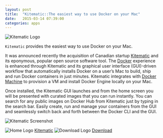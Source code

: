 ```yaml
---
layout: post
title:  "Kitematic::The easiest way to use Docker on your Mac"
date:   2015-03-14 07:39:00
categories: apps
---
```

![Kitematic Logo](/assets/kitematic.png)

`Kitematic` provides the easiest way to use Docker on your Mac.

It was announced recently the acquisition of Canadian startup [Kitematic](http://kitematic.com) and its eponymous, popular open source software tool. The [Docker](https://www.docker.com) experience is enhanced through Kitematic and its graphical user interface (GUI)-driven workflow that automatically installs Docker on a user’s Mac to build, ship and run Docker containers in just minutes. Kitematic integrates with [Docker Machine](https://docs.docker.com/machine) to provision a VM and install Docker Engine locally on your Mac.

Once installed, the Kitematic GUI launches and from the home screen you will be presented with curated images that you can run instantly.  You can search for any public images on Docker Hub from Kitematic just by typing in the search bar.  Easily create, run and manage your containers from the GUI and seamlessly switch back and forth between the Docker CLI and the GUI.

![Kitematic Screenshot](/assets/kitematic_screenshot.jpg)

![Home Logo](/assets/home1.png) [Kitematic](https://kitematic.com)
![Download Logo](/assets/download.png) [Download](https://kitematic.com/download)

